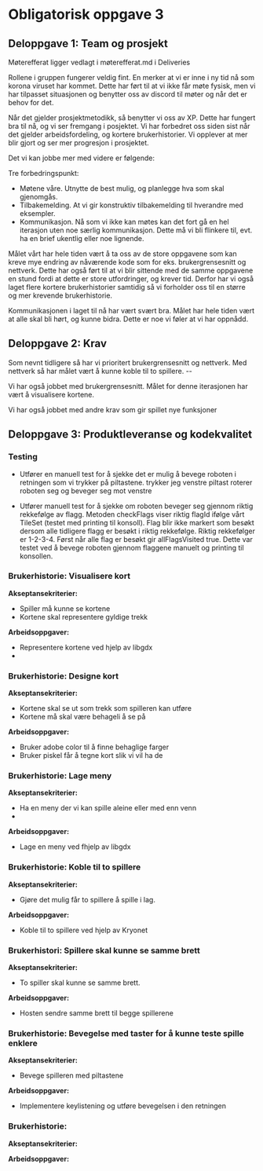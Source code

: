 # Obligatorisk oppgave 3
## Deloppgave 1: Team og prosjekt
Møterefferat ligger vedlagt i møterefferat.md i Deliveries

Rollene i gruppen fungerer veldig fint. En merker at vi er inne i ny tid
nå som korona viruset har kommet. Dette har ført til at vi ikke får møte fysisk,
men vi har tilpasset situasjonen og benytter oss av discord til møter og når det er behov for det. 

Når det gjelder prosjektmetodikk, så benytter vi oss av XP. Dette har fungert bra til nå, og vi ser fremgang i posjektet. Vi har forbedret oss siden sist når det gjelder arbeidsfordeling, og
kortere brukerhistorier. Vi opplever at mer blir gjort og ser mer progresjon i prosjektet.

Det vi kan jobbe mer med videre er følgende: 

Tre forbedringspunkt:
* Møtene våre. Utnytte de best mulig, og planlegge hva som skal gjenomgås.
* Tilbakemelding. At vi gir konstruktiv tilbakemelding til hverandre med eksempler. 
* Kommunikasjon. Nå som vi ikke kan møtes kan det fort gå en hel iterasjon uten noe særlig kommunikasjon. Dette må vi bli flinkere til, evt. ha en brief ukentlig eller noe lignende. 

Målet vårt har hele tiden vært å ta oss av de store oppgavene som kan kreve mye endring av nåværende kode som for eks. brukergrensesnitt og nettverk. Dette har også ført til at vi blir sittende med de samme oppgavene en stund fordi at dette er store utfordringer, og krever tid.
Derfor har vi også laget flere kortere brukerhistorier samtidig så vi forholder oss til en større og mer krevende brukerhistorie.

Kommunikasjonen i laget til nå har vært svært bra. Målet har hele tiden vært at alle skal bli hørt, og kunne bidra. Dette er noe vi føler at vi har oppnådd. 

## Deloppgave 2: Krav
Som nevnt tidligere så har vi prioritert brukergrensesnitt og nettverk. Med nettverk så har målet vært å kunne koble til to spillere. -- 

Vi har også jobbet med brukergrensesnitt. Målet for denne iterasjonen har vært å visualisere kortene.

Vi har også jobbet med andre krav som gir spillet nye funksjoner



## Deloppgave 3: Produktleveranse og kodekvalitet

### Testing
* Utfører en manuell test for å sjekke det er mulig å bevege roboten i retningen som vi trykker på piltastene.
trykker jeg venstre piltast roterer roboten seg og beveger seg mot venstre

* Utfører manuell test for å sjekke om roboten beveger seg gjennom riktig rekkefølge av flagg. Metoden checkFlags
viser riktig flagId ifølge vårt TileSet (testet med printing til konsoll). Flag blir ikke markert som besøkt dersom alle
tidligere flagg er besøkt i riktig rekkefølge. Riktig rekkefølger er 1-2-3-4. Først når alle flag er besøkt gir allFlagsVisited true. 
Dette var testet ved å bevege roboten gjennom flaggene manuelt og printing til konsollen.


### Brukerhistorie: Visualisere kort

**Akseptansekriterier:**
* Spiller må kunne se kortene
* Kortene skal representere gyldige trekk

**Arbeidsoppgaver:**
* Representere kortene ved hjelp av libgdx
* 

### Brukerhistorie: Designe kort
**Akseptansekriterier:**
* Kortene skal se ut som trekk som spilleren kan utføre
* Kortene må skal være behageli å se på

**Arbeidsoppgaver:**
* Bruker adobe color til å finne behaglige farger
* Bruker piskel får å tegne kort slik vi vil ha de

### Brukerhistorie: Lage meny
**Akseptansekriterier:**
* Ha en meny der vi kan spille aleine eller med enn venn
* 

**Arbeidsoppgaver:**
* Lage en meny ved fhjelp av libgdx

### Brukerhistorie: Koble til to spillere
**Akseptansekriterier:**
* Gjøre det mulig får to spillere å spille i lag.

**Arbeidsoppgaver:**
* Koble til to spillere ved hjelp av Kryonet


### Brukerhistori: Spillere skal kunne se samme brett 
**Akseptansekriterier:**
* To spiller skal kunne se samme brett.

**Arbeidsoppgaver:**
* Hosten sendre samme brett til begge spillerene 

### Brukerhistorie: Bevegelse med taster for å kunne teste spille enklere
**Akseptansekriterier:**
* Bevege spilleren med piltastene

**Arbeidsoppgaver:**
* Implementere keylistening og utføre bevegelsen i den retningen



### Brukerhistorie: 
**Akseptansekriterier:**

**Arbeidsoppgaver:**
